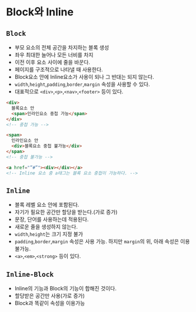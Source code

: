 # Block와 Inline

## `Block`

- 부모 요소의 전체 공간을 차지하는 블록 생성
- 좌우 최대한 늘어나 모든 너비를 차지
- 이전 이후 요소 사이에 줄을 바꾼다.
- 페이지를 구조적으로 나타낼 때 사용한다.
- Block요소 안에 Inline요소가 사용이 되나 그 반대는 되지 않는다.
- `width`,`height`,`padding`,`border`,`margin` 속성을 사용할 수 있다.
- 대표적으로 `<div>`,`<p>`,`<nav>`,`<footer>` 등이 있다.

```html
<div>
  블록요소 안
  <span>인라인요소 중첩 가능</span>
</div>
<!-- 중첩 가능 -->

<span>
  인라인요소 안
  <div>블록요소 중첩 불가능</div>
</span>
<!-- 중첩 불가능 -->

<a href="”#”"><div></div></a>
<!-- Inline 요소 중 a태그는 블록 요소 중첩이 가능하다. -->
```

## `Inline`
- 블록 레벨 요소 안에 포함된다.
- 자기가 필요한 공간만 할당을 받는다.(가로 증가)
- 문장, 단어를 사용하는데 적용된다.
- 새로운 줄을 생성하지 않는다.
- `width`,`height`는 크기 지정 불가
- `padding`,`border`,`margin` 속성은 사용 가능. 하지만 `margin`의 위, 아래 속성은 이용 불가능.
- `<a>`,`<em>`,`<strong>` 등이 있다.

## `Inline-Block`
- Inline의 기능과 Block의 기능이 합해진 것이다.
- 할당받은 공간만 사용(가로 증가)
- Block과 똑같이 속성을 이용가능